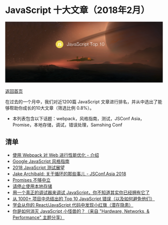 # JavaScript 十大文章（2018年2月）

![](./img/201803.png )

[返回首页](https://github.com/hijiangtao/javascript-articles-monthly)

在过去的一个月中，我们对近1200篇 JavaScript 文章进行排名，并从中选出了能够帮助你成长的10大文章（筛选比例 0.8%）。

* 本列表包含以下话题：webpack，风格指南，测试，JSConf Asia，Promise，本地存储，调试，错误处理，Samshing Conf

## 清单

* [使用 Webpack 对 Web 进行性能优化 - 介绍](https://developers.google.com/web/fundamentals/performance/webpack)
* [Google JavaScript 风格指南](https://google.github.io/styleguide/jsguide.html)
* [2018 JavaScript 测试展望](https://medium.com/welldone-software/an-overview-of-javascript-testing-in-2018-f68950900bc3)
* [Jake Archibald: 关于循环的那些事儿 - JSConf.Asia 2018](https://www.youtube.com/watch?v=cCOL7MC4Pl0)
* [Promises 不够中立](https://staltz.com/promises-are-not-neutral-enough.html)
* [请停止使用本地存储](https://dev.to/rdegges/please-stop-using-local-storage-1i04)
* [用一个真正的调试器来调试 JavaScript，你不知道其实你已经拥有它了](https://www.smashingmagazine.com/2018/02/javascript-firefox-debugger)
* [从 1000+ 项目中总结出的 Top 10 JavaScript 错误（以及如何避免他们）](https://dev.to/mostlyjason/top-10-javascript-errors-from-1000-projects-and-how-to-avoid-them-3bkh)
* [学会从你的 React/JavaScript 代码中发现小红旗（潜在隐患）](https://medium.freecodecamp.org/learn-to-spot-red-flags-in-your-react-javascript-code-d52d5fac85f4)
* [你是如何消灭 JavaScript 小怪兽的？（来自 "Hardware, Networks, & Performance" 主题分享）](https://docs.google.com/presentation/d/1hBIb0CshY9DlM1fkxSLXVSW3Srg3CxaxAbdocI67NCQ/edit)
